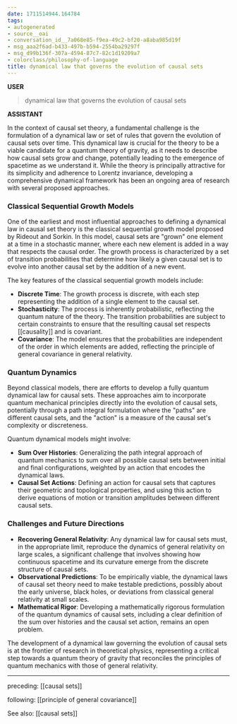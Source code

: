 ```yaml
---
date: 1711514944.164784
tags:
- autogenerated
- source__oai
- conversation_id__7a068e85-f9ea-49c2-bf20-a8aba985d19f
- msg_aaa2f6ad-b433-497b-b594-2554ba29297f
- msg_d99b136f-307a-4594-87c7-82c1d19209a7
- colorclass/philosophy-of-language
title: dynamical law that governs the evolution of causal sets
---
```


**USER**

> dynamical law that governs the evolution of causal sets


**ASSISTANT**

In the context of causal set theory, a fundamental challenge is the formulation of a dynamical law or set of rules that govern the evolution of causal sets over time. This dynamical law is crucial for the theory to be a viable candidate for a quantum theory of gravity, as it needs to describe how causal sets grow and change, potentially leading to the emergence of spacetime as we understand it. While the theory is principally attractive for its simplicity and adherence to Lorentz invariance, developing a comprehensive dynamical framework has been an ongoing area of research with several proposed approaches.

### Classical Sequential Growth Models

One of the earliest and most influential approaches to defining a dynamical law in causal set theory is the classical sequential growth model proposed by Rideout and Sorkin. In this model, causal sets are "grown" one element at a time in a stochastic manner, where each new element is added in a way that respects the causal order. The growth process is characterized by a set of transition probabilities that determine how likely a given causal set is to evolve into another causal set by the addition of a new event.

The key features of the classical sequential growth models include:
- **Discrete Time**: The growth process is discrete, with each step representing the addition of a single element to the causal set.
- **Stochasticity**: The process is inherently probabilistic, reflecting the quantum nature of the theory. The transition probabilities are subject to certain constraints to ensure that the resulting causal set respects [[causality]] and is covariant.
- **Covariance**: The model ensures that the probabilities are independent of the order in which elements are added, reflecting the principle of general covariance in general relativity.

### Quantum Dynamics

Beyond classical models, there are efforts to develop a fully quantum dynamical law for causal sets. These approaches aim to incorporate quantum mechanical principles directly into the evolution of causal sets, potentially through a path integral formulation where the "paths" are different causal sets, and the "action" is a measure of the causal set's complexity or discreteness.

Quantum dynamical models might involve:
- **Sum Over Histories**: Generalizing the path integral approach of quantum mechanics to sum over all possible causal sets between initial and final configurations, weighted by an action that encodes the dynamical laws.
- **Causal Set Actions**: Defining an action for causal sets that captures their geometric and topological properties, and using this action to derive equations of motion or transition amplitudes between different causal sets.

### Challenges and Future Directions

- **Recovering General Relativity**: Any dynamical law for causal sets must, in the appropriate limit, reproduce the dynamics of general relativity on large scales, a significant challenge that involves showing how continuous spacetime and its curvature emerge from the discrete structure of causal sets.
- **Observational Predictions**: To be empirically viable, the dynamical laws of causal set theory need to make testable predictions, possibly about the early universe, black holes, or deviations from classical general relativity at small scales.
- **Mathematical Rigor**: Developing a mathematically rigorous formulation of the quantum dynamics of causal sets, including a clear definition of the sum over histories and the causal set action, remains an open problem.

The development of a dynamical law governing the evolution of causal sets is at the frontier of research in theoretical physics, representing a critical step towards a quantum theory of gravity that reconciles the principles of quantum mechanics with those of general relativity.


---

preceding: [[causal sets]]  


following: [[principle of general covariance]]

See also: [[causal sets]]